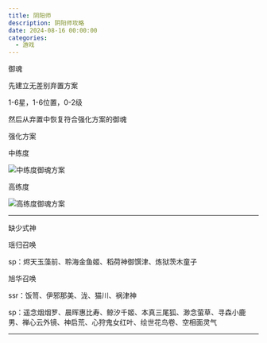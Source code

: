 ```yaml
---
title: 阴阳师
description: 阴阳师攻略
date: 2024-08-16 00:00:00
categories: 
  - 游戏
---
```

御魂

先建立无差别弃置方案

1-6星，1-6位置，0-2级

然后从弃置中恢复符合强化方案的御魂

强化方案

中练度

![中练度御魂方案](中练度御魂方案.png)

高练度

![高练度御魂方案](高练度御魂方案.png)

---

缺少式神

瑶归召唤

sp：烬天玉藻前、聆海金鱼姬、稻荷神御馔津、炼狱茨木童子

旭华召唤

ssr：饭笥、伊邪那美、泷、猫川、祸津神

sp：遥念烟烟罗、晨晖惠比寿、鲸汐千姬、本真三尾狐、渺念萤草、寻森小鹿男、禅心云外镜、神启荒、心狩鬼女红叶、绘世花鸟卷、空相面灵气

---
